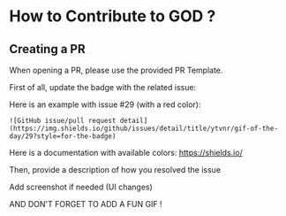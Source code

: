 # How to Contribute to GOD ?

## Creating a PR

When opening a PR, please use the provided PR Template.


First of all, update the badge with the related issue:

Here is an example with issue #29 (with a red color): 

`![GitHub issue/pull request detail](https://img.shields.io/github/issues/detail/title/ytvnr/gif-of-the-day/29?style=for-the-badge)`

Here is a documentation with available colors: https://shields.io/

Then, provide a description of how you resolved the issue

Add screenshot if needed (UI changes)

AND DON'T FORGET TO ADD A FUN GIF !
